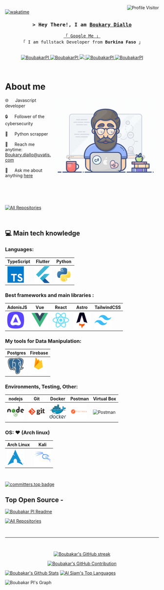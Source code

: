 <!--
<h2 align="center">
  Welcome to Boubakar PI World ! 
  <img src="https://media.giphy.com/media/hvRJCLFzcasrR4ia7z/giphy.gif" width="28">
</h2>
-->

<!--
<p align="center">
  <a href="https://github.com/BoubakarPI"><img src="https://readme-typing-svg.herokuapp.com/?lines=Self%20Taught%20Programmer;Front%20End%20Developer;1.5%2B%20years%20of%20coding%20experience;Always%20learning%20new%20things&center=true&width=380&height=45"></a>
</p>

 -->

<a href="https://komarev.com/ghpvc/?username=BoubakarPI">
  <img align="right" src="https://komarev.com/ghpvc/?username=BoubakarPI&label=Visitors&color=0e75b6&style=flat" alt="Profile Visitor" />
</a>

[![wakatime](https://wakatime.com/badge/user/86125ddd-36f7-45ab-83fd-c6d38395caea.svg)](https://wakatime.com/@86125ddd-36f7-45ab-83fd-c6d38395caea)

<!-- Intro  -->
<h3 align="center">
        <samp>&gt; Hey There!, I am
                <b><a target="_blank" href="https://uvatis.net">Boukary Diallo</a></b>
        </samp>
</h3>


<p align="center"> 
  <samp>
    <a href="https://www.google.com/search?q=BoubakarPI">「 Google Me 」</a>
    <br>
    「 I am fullstack Developer from <b>Burkina Faso</b> 」
    <br>
    <br>
  </samp>
</p>

<p align="center">
 <a href="https://www.uvatis.com" target="blank">
  <img src="https://img.shields.io/badge/Website-DC143C?style=for-the-badge&logo=medium&logoColor=white" alt="BoubakarPI" />
 </a>
 <a href="https://www.linkedin.com/in/boubakar-pi-a41453230" target="_blank">
  <img src="https://img.shields.io/badge/LinkedIn-0077B5?style=for-the-badge&logo=linkedin&logoColor=white" alt="BoubakarPI"/>
 </a>
 <!-- <a href="https://dev.to/BoubakarPI" target="_blank">
  <img src="https://img.shields.io/badge/dev.to-0A0A0A?style=for-the-badge&logo=dev.to&logoColor=white" alt="BoubakarPI" />
 </a> -->
 <a href="https://twitter.com/BoubakarPI" target="_blank">
  <img src="https://img.shields.io/badge/Twitter-1DA1F2?style=for-the-badge&logo=twitter&logoColor=white" />
 </a>
 <a href="https://instagram.com/BoubakarPI" target="_blank">
  <img src="https://img.shields.io/badge/Instagram-fe4164?style=for-the-badge&logo=instagram&logoColor=white" alt="BoubakarPI" />
 </a> 
 <a href="https://facebook.com/BoubakarPI" target="_blank">
  <img src="https://img.shields.io/badge/Facebook-20BEFF?&style=for-the-badge&logo=facebook&logoColor=white" alt="BoubakarPI"  />
  </a> 
</p>
<br />

<!-- About Section -->
 # About me
 
<p>
 <img align="right" width="350" src="/assets/programmer.gif" alt="Coding gif" />
  
 🌐 &emsp; Javascript developer<br/><br/>
 🔒 &emsp; Follower of the cybersecurity<br/><br/>
 🤖 &emsp; Python scrapper<br/><br/>
 📧 &emsp; Reach me anytime: Boukary.diallo@uvatis.com<br/><br/>
 💬 &emsp; Ask me about anything [here](https://github.com/BoubakarPI/BoubakarPI/issues)


</p>

<br/>
<br/>
<br/>

###

<p align="left">
  <a href="https://github.com/serge-eric-kalaga?tab=repositories" target="_blank"><img alt="All Repositories" title="My publics repositories" src="https://img.shields.io/badge/-All%20Repos-2962FF?style=for-the-badge&logo=koding&logoColor=white"/></a>
</p>

<br/>

## 💻  Main tech knowledge


### Languages: 
| TypeScript | Flutter | Python |
|----------|----------|----------|
| <img src="https://github.com/devicons/devicon/blob/master/icons/typescript/typescript-original.svg" title="TypeScript" alt="TypeScript" width="55" height="55"/> | <img src="https://github.com/devicons/devicon/blob/master/icons/flutter/flutter-original.svg" title="Flutter"  alt="Flutter" width="55" height="55"/> |  <img src="https://github.com/devicons/devicon/blob/master/icons/python/python-original.svg" title="Python"  alt="Python" width="55" height="55"/> | 

  

### Best frameworks and main libraries :

| AdonisJS | Vue | React | Astro | TailwindCSS |
|----------|----------|----------|----------| ----------|
| <img src="https://github.com/devicons/devicon/blob/master/icons/adonisjs/adonisjs-original.svg" title="Adonis"  alt="Adonis" width="55" height="55"/>|  <img src="https://github.com/devicons/devicon/blob/master/icons/vuejs/vuejs-original.svg" title="VueJs"  alt="VueJS" width="55" height="55"/>|  <img src="https://github.com/devicons/devicon/blob/master/icons/react/react-original.svg" title="React" alt="React" width="55" height="55"/>| <img src="https://github.com/devicons/devicon/blob/master/icons/astro/astro-original.svg" title="Astro" alt="Astro" width="55" height="55"/>| <img src="https://github.com/devicons/devicon/blob/master/icons/tailwindcss/tailwindcss-original.svg" title="TailwindCSS" alt="TailwindCSS" width="55" height="55"/>|


### My tools for Data Manipulation:

| Postgres | Firebase |
|----------|----------|
|<img src="https://github.com/devicons/devicon/blob/master/icons/postgresql/postgresql-original.svg" title="pg" alt="pg" width="55" height="55"/>|<img src="https://github.com/devicons/devicon/blob/master/icons/firebase/firebase-original-wordmark.svg" title="Firebase" alt="Firebase" width="55" height="55"/>|



  
### Environments, Testing, Other:

| nodejs | Git | Docker | Postman | Virtual Box|
|----------|----------|----------|----------|----------|
|<img src="https://github.com/devicons/devicon/blob/master/icons/nodejs/nodejs-original-wordmark.svg" title="nodejs" alt="NodeJS" width="55" height="55"/>|<img src="https://github.com/devicons/devicon/blob/master/icons/git/git-original-wordmark.svg" title="Git" alt="Git" width="55" height="55"/>|<img src="https://github.com/devicons/devicon/blob/master/icons/docker/docker-original-wordmark.svg" title="Docker" alt="Docker" width="55" height="55"/>| <img src="https://github.com/devicons/devicon/blob/master/icons/postman/postman-original-wordmark.svg" title="Postman" alt="Postman" width="55" height="55"/>|<img src="https://banner2.cleanpng.com/20190501/xvt/kisspng-computer-icons-virtualbox-portable-network-graphic-virtualbox-icon-of-line-style-available-in-svg-5cca247f73f9e3.6112721115567514874751.jpg" title="Postman" alt="Postman" width="80" height="55"/>| 


### OS: ❤️ (Arch linux)

| Arch Linux | Kali |
|----------|----------|
| <img src="https://github.com/devicons/devicon/blob/master/icons/archlinux/archlinux-original.svg" title="Arch Linux" alt="Arch Linux" width="55" height="55"/> | <img src="https://github.com/canaleal/devicon/blob/new-icon-kali-linux/icons/kalilinux/kalilinux-original-wordmark.svg" title="Linux" alt="Linux" width="55" height="55"/> |



<br/>

[![committers.top badge](https://user-badge.committers.top/burkina_faso_public/USERNAME.svg)](https://user-badge.committers.top/burkina_faso_public/BoubakarPI)

## Top Open Source -
[![Boubakar PI Readme](https://github-readme-stats.vercel.app/api/pin/?username=BoubakarPI&repo=BoubakarPI&border_color=7F3FBF&bg_color=0D1117&title_color=C9D1D9&text_color=8B949E&icon_color=7F3FBF)](https://github.com/BoubakarPI/BoubakarPI)

<p align="left">
  <a href="https://github.com/BoubakarPI?tab=repositories" target="_blank"><img alt="All Repositories" title="All Repositories" src="https://img.shields.io/badge/-All%20Repos-2962FF?style=for-the-badge&logo=koding&logoColor=white"/></a>
</p>

<br/>
<hr/>
<br/>

<p align="center">
  <a href="https://github.com/BoubakarPI">
    <img src="https://github-readme-streak-stats.herokuapp.com/?user=BoubakarPI&theme=radical&border=7F3FBF&background=0D1117" alt="Boubakar's GitHub streak"/>
  </a>
</p>

<p align="center">
  <a href="https://github.com/BoubakarPI">
    <img src="https://github-profile-summary-cards.vercel.app/api/cards/profile-details?username=BoubakarPI&theme=radical" alt="Boubakar's GitHub Contribution"/>
  </a>
</p>

<a> 
    <a href="https://github.com/BoubakarPI"><img alt="Boubakar's Github Stats" src="https://denvercoder1-github-readme-stats.vercel.app/api?username=BoubakarPI&show_icons=true&count_private=true&theme=react&border_color=7F3FBF&bg_color=0D1117&title_color=F85D7F&icon_color=F8D866" height="192px" width="49.5%"/></a>
  <a href="https://github.com/BoubakarPI"><img alt="Al Siam's Top Languages" src="https://denvercoder1-github-readme-stats.vercel.app/api/top-langs/?username=BoubakarPI&langs_count=8&layout=compact&theme=react&border_color=7F3FBF&bg_color=0D1117&title_color=F85D7F&icon_color=F8D866" height="192px" width="49.5%"/></a>
  <br/>
</a>


![Boubakar PI's Graph](https://github-readme-activity-graph.vercel.app/graph?username=BoubakarPI&custom_title=Boubakar%20PI's%20GitHub%20Activity%20Graph&bg_color=0D1117&color=7F3FBF&line=7F3FBF&point=7F3FBF&area_color=FFFFFF&title_color=FFFFFF&area=true)
